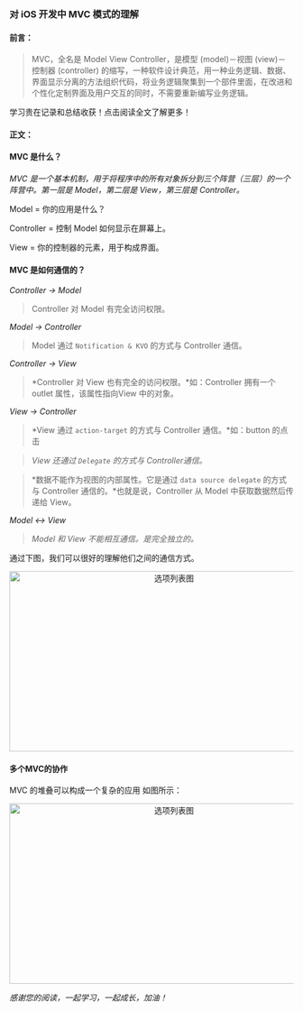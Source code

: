 ### 对 iOS 开发中 MVC 模式的理解

#### 前言：

> MVC，全名是 Model View Controller，是模型 (model)－视图 (view)－控制器 (controller) 的缩写，一种软件设计典范，用一种业务逻辑、数据、界面显示分离的方法组织代码，将业务逻辑聚集到一个部件里面，在改进和个性化定制界面及用户交互的同时，不需要重新编写业务逻辑。

学习贵在记录和总结收获！点击阅读全文了解更多！　　

#### 正文：

#### MVC 是什么？

*MVC 是一个基本机制，用于将程序中的所有对象拆分到三个阵营（三层）的一个阵营中。第一层是 Model，第二层是 View，第三层是 Controller。*

Model = 你的应用是什么？

Controller = 控制 Model 如何显示在屏幕上。

View = 你的控制器的元素，用于构成界面。

#### MVC 是如何通信的？

*Controller -> Model*

> Controller 对 Model 有完全访问权限。

*Model -> Controller*

> Model 通过 `Notification & KVO` 的方式与 Controller 通信。

*Controller -> View*

> *Controller 对 View 也有完全的访问权限。*如：Controller 拥有一个 outlet 属性，该属性指向View 中的对象。

*View -> Controller*

> *View 通过 `action-target` 的方式与 Controller 通信。*如：button 的点击

> *View 还通过 `Delegate` 的方式与 Controller通信。*

> *数据不能作为视图的内部属性。它是通过 `data source delegate` 的方式与 Controller 通信的。*也就是说，Controller 从 Model 中获取数据然后传递给 View。

*Model <-> View*

> *Model 和 View 不能相互通信。是完全独立的。*

通过下图，我们可以很好的理解他们之间的通信方式。

<div align=center>
<img src="http://7xvffo.com1.z0.glb.clouddn.com/mvc.PNG" width="568" height="320" alt="选项列表图"/>
</div>

#### 多个MVC的协作

MVC 的堆叠可以构成一个复杂的应用 如图所示：

<div align=center>
<img src="http://7xvffo.com1.z0.glb.clouddn.com/mav_together.PNG" width="568" height="320" alt="选项列表图"/>
</div>

*感谢您的阅读，一起学习，一起成长，加油！*

